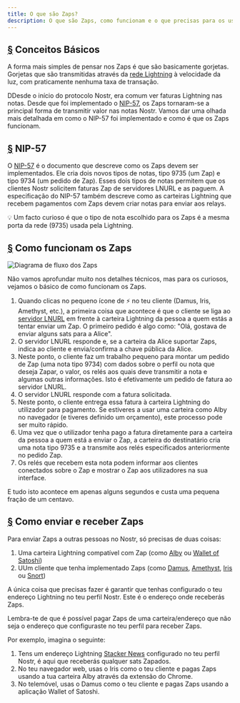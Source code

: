 ```yaml
---
title: O que são Zaps?
description: O que são Zaps, como funcionam e o que precisas para os usar no teu cliente Nostr.
---
```


## [§](#conceitos-basicos) Conceitos Básicos

A forma mais simples de pensar nos Zaps é que são basicamente gorjetas. Gorjetas que são transmitidas através da [rede Lightning](https://www.investopedia.com/terms/l/lightning-network.asp) à velocidade da luz, com praticamente nenhuma taxa de transação.

DDesde o início do protocolo Nostr, era comum ver faturas Lightning nas notas. Desde que foi implementado o [NIP-57](https://github.com/nostr-protocol/nips/blob/master/57.md), os Zaps tornaram-se a principal forma de transmitir valor nas notas Nostr. Vamos dar uma olhada mais detalhada em como o NIP-57 foi implementado e como é que os Zaps funcionam.

## [§](#nip-57) NIP-57

O [NIP-57](https://github.com/nostr-protocol/nips/blob/master/57.md) é o documento que descreve como os Zaps devem ser implementados. Ele cria dois novos tipos de notas, tipo 9735 (um Zap) e tipo 9734 (um pedido de Zap). Esses dois tipos de notas permitem que os clientes Nostr solicitem faturas Zap de servidores LNURL e as paguem. A especificação do NIP-57 também descreve como as carteiras Lightning que recebem pagamentos com Zaps devem criar notas para enviar aos relays.

💡 Um facto curioso é que o tipo de nota escolhido para os Zaps é a mesma porta da rede (9735) usada pela Lightning.

## [§](#como-funcionam-os-zaps) Como funcionam os Zaps

![Diagrama de fluxo dos Zaps](/images/zap-flow.webp)

Não vamos aprofundar muito nos detalhes técnicos, mas para os curiosos, vejamos o básico de como funcionam os Zaps.

1. Quando clicas no pequeno ícone de ⚡ no teu cliente (Damus, Iris, Amethyst, etc.), a primeira coisa que acontece é que o cliente se liga ao [servidor LNURL](https://thebitcoinmanual.com/articles/what-is-ln-url-and-how-does-it-work/) em frente à carteira Lightning da pessoa a quem estás a tentar enviar um Zap. O primeiro pedido é algo como: "Olá, gostava de enviar alguns sats para a Alice".
1. O servidor LNURL responde e, se a carteira da Alice suportar Zaps, indica ao cliente e envia/confirma a chave pública da Alice.
1. Neste ponto, o cliente faz um trabalho pequeno para montar um pedido de Zap (uma nota tipo 9734) com dados sobre o perfil ou nota que deseja Zapar, o valor, os relés aos quais deve transmitir a nota e algumas outras informações. Isto é efetivamente um pedido de fatura ao servidor LNURL.
1. O servidor LNURL responde com a fatura solicitada.
1. Neste ponto, o cliente entrega essa fatura à carteira Lightning do utilizador para pagamento. Se estiveres a usar uma carteira como Alby no navegador (e tiveres definido um orçamento), este processo pode ser muito rápido.
1. Uma vez que o utilizador tenha pago a fatura diretamente para a carteira da pessoa a quem está a enviar o Zap, a carteira do destinatário cria uma nota tipo 9735 e a transmite aos relés especificados anteriormente no pedido Zap.
1. Os relés que recebem esta nota podem informar aos clientes conectados sobre o Zap e mostrar o Zap aos utilizadores na sua interface.

E tudo isto acontece em apenas alguns segundos e custa uma pequena fração de um centavo.

## [§](#como-enviar-e-receber) Como enviar e receber Zaps

Para enviar Zaps a outras pessoas no Nostr, só precisas de duas coisas:

1. Uma carteira Lightning compatível com Zap (como [Alby](https://getalby.com/) ou [Wallet of Satoshi](https://www.walletofsatoshi.com/))
1. UUm cliente que tenha implementado Zaps (como [Damus](/pt/guides/damus), [Amethyst](/pt/guides/amethyst), [Iris](/pt/guides/iris) ou [Snort](https://snort.social))

A única coisa que precisas fazer é garantir que tenhas configurado o teu endereço Lightning no teu perfil Nostr. Este é o endereço onde receberás Zaps.

Lembra-te de que é possível pagar Zaps de uma carteira/endereço que não seja o endereço que configuraste no teu perfil para receber Zaps.

Por exemplo, imagina o seguinte:

1. Tens um endereço Lightning [Stacker News](https://stacker.news/) configurado no teu perfil Nostr, é aqui que receberás qualquer sats Zapados.
1. No teu navegador web, usas o Iris como o teu cliente e pagas Zaps usando a tua carteira Alby através da extensão do Chrome.
1. No telemóvel, usas o Damus como o teu cliente e pagas Zaps usando a aplicação Wallet of Satoshi.
